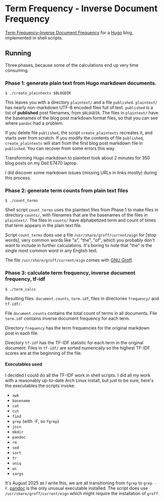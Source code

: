 # Term Frequency - Inverse Document Frequency

[Term Frequency-Inverse Document Frequency](https://en.wikipedia.org/wiki/Tf%E2%80%93idf)
for a [Hugo](https://gohugo.io/)
blog, implemented in shell scripts.

## Running

Three phases, because some of the calculations end up very time consuming.

### Phase 1: generate plain text from Hugo markdown documents.

```
$ ./create_plaintexts $BLOGDIR
```

This leaves you with a directory `plaintext/` and a file `published`.
`plaintext/` has nearly non-markdown UTF-8 encoded files full of text.
`published` is a list of **published** post filenames, from `$BLOGDIR`.
The files in `plaintext/` have the basenames of the blog post markdown format
files, so that you can see where `pandoc` had a problem.

If you delete file `published`,
the script `create_plaintexts` recreates it,
and starts over from scratch.
If you modify the contents of file `published`,
`create_plaintexts` will start from the first blog post markdown file
in `published`.
You can recover from some errors this way.

Transforming Hugo markdown to plaintext took about 2 minutes
for 350 blog posts on my Dell E7470 laptop.

I did discover some markdown issues (missing URLs in links mostly) during this process.

### Phase 2: generate term counts from plain text files

```
$ ./count_terms
```

Shell script `count_terms` uses the plaintext files from Phase 1
to make files in directory `counts/`, with filenames that are the basenames
of the files in `plaintext/`.
The files in `counts/` have alphabetized term and count of times that term
appears in the plain text file.

Script `count_terms` does use a file `/usr/share/groff/current/eign`
for [stop words], very common words like "a", "the", "of",
which you probably don't want to include in further calculations.
It's boring to note that "the" is the single most common word in any
English text.

The file `/usr/share/groff/current/eign` comes with [GNU Groff](https://www.gnu.org/software/groff/).

### Phase 3: calculate term frequency, inverse document frequency, tf-idf

```
$ ./term_calcs
```

Resulting files: `document.counts`, `term.idf`,
files in directories `frequency/` and `tf-idf/`.

File `document.counts` contains the total count of terms in all documents.
File `term.idf` contains inverse document frequency for each term.

Directory `frequency` has the term frequencies for the original
markdown post in each file.

Directory `tf-idf` has the TF-IDF statistic for each term
in the original document.
Files in `tf-idf/` are sorted numerically
so the highest TF-IDF scores are at the beginning of the file.

#### Executables used

I decided I could do all the TF-IDF work in shell scripts.
I did all my work with a reasonably up-to-date Arch Linux install,
but just to be sure, here's the executables the scripts invoke:

- `awk`
- `basename`
- `cat`
- `cut`
- `find`
- `grep` (with -F, so `fgrep`)
- `join`
- `mkdir`
- `pandoc`
- `rm`
- `sed`
- `sort`
- `tr`
- `uniq`
- `wc`
- `xargs`

It's August 2025 as I write this, we are all transitioning
from `fgrep` to `grep -F`.
[pandoc](https://pandoc.org/) is the only unusual executable installed.
The script does use `/usr/share/groff/current/eign`
which might require the installation of `groff`.
